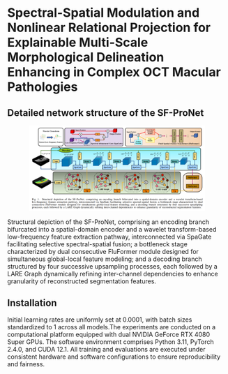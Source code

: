 # Spectral-Spatial Modulation and Nonlinear Relational Projection for Explainable Multi-Scale Morphological Delineation Enhancing in Complex OCT Macular Pathologies

## Detailed network structure of the SF-ProNet

<p align="center">
  <img src="images/Fig1_SF-ProNet.png" alt="Figure 1" style="width:80%;"/>
</p>

Structural depiction of the SF-ProNet, comprising an encoding branch bifurcated into a spatial-domain encoder and a wavelet transform-based low-frequency feature extraction pathway, interconnected via SpaGate facilitating selective spectral-spatial fusion; a bottleneck stage characterized by dual consecutive FluFormer module designed for simultaneous global-local feature modeling; and a decoding branch structured by four successive upsampling processes, each followed by a LARE Graph dynamically refining inter-channel dependencies to enhance granularity of reconstructed segmentation features.



## Installation

Initial learning rates are uniformly set at 0.0001, with batch sizes standardized to 1 across all models.The experiments are conducted on a computational platform equipped with dual NVIDIA GeForce RTX 4080 Super GPUs. The software environment comprises Python 3.11, PyTorch 2.4.0, and CUDA 12.1.  All training and evaluations are executed under consistent hardware and software configurations to ensure reproducibility and fairness.
